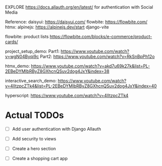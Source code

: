 EXPLORE https://docs.allauth.org/en/latest/ for authentication with Social Media


Reference:
daisyui: https://daisyui.com/
flowbite: https://flowbite.com/
htmx:
alpinejs: https://alpinejs.dev/start
django-vite

flowbite: product lists https://flowbite.com/blocks/e-commerce/product-cards/

project_setup_demo: 
    Part1: https://www.youtube.com/watch?v=wgN04Byqi9c
    Part2: https://www.youtube.com/watch?v=RkSnBpPh12o

htmx_demo: https://www.youtube.com/watch?v=akd7u69k27k&list=PL-2EBeDYMIbRByZ8GXhcnQSuv2dog4JxY&index=38

interactive_search_demo: https://www.youtube.com/watch?v=4lItzpcZTk4&list=PL-2EBeDYMIbRByZ8GXhcnQSuv2dog4JxY&index=40

hyperscript: https://www.youtube.com/watch?v=4lItzpcZTk4

# Actual TODOs
- [ ] Add user authentication with Django Allauth
- [ ] Add security to views
- [ ] Create a hero section
- [ ] Create a shopping cart app

